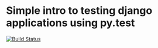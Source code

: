 # Simple intro to testing django applications using py.test


[![Build Status](https://travis-ci.org/MuhweziDeo/django-app-testing.svg?branch=master)](https://travis-ci.org/MuhweziDeo/django-app-testing)